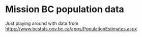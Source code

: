 # Mission BC population data

Just playing around with data from
https://www.bcstats.gov.bc.ca/apps/PopulationEstimates.aspx
